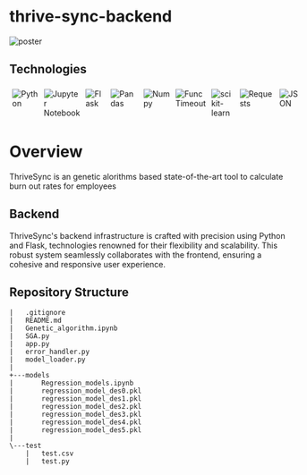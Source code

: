 # thrive-sync-backend
![poster](https://github.com/CM4601/thrive-sync-frontend/assets/93707378/45f34e9a-b81f-4542-b05f-c1efeddbb7bb)


## Technologies
<div style="display:flex; margin: auto;">

  <img style="margin:5px;" src="https://img.shields.io/static/v1?style=for-the-badge&message=Python&color=3776AB&logo=Python&logoColor=FFFFFF&label=" alt="Python">

  <img style="margin:5px;" src="https://img.shields.io/static/v1?style=for-the-badge&message=Jupyter+Notebook&color=F37626&logo=Jupyter&logoColor=FFFFFF&label=" alt="Jupyter Notebook">

  <img style="margin:5px;" src="https://img.shields.io/static/v1?style=for-the-badge&message=Flask&color=000000&logo=Flask&logoColor=FFFFFF&label=" alt="Flask">

  <img style="margin:5px;" src="https://img.shields.io/badge/Pandas-%23150458.svg?style=for-the-badge&logo=pandas&logoColor=white" alt="Pandas">

  <img style="margin:5px;" src="https://img.shields.io/badge/NumPy-%23013243.svg?style=for-the-badge&logo=numpy&logoColor=white" alt="Numpy">

  <img style="margin:5px;" src="https://img.shields.io/static/v1?style=for-the-badge&message=Func+Timeout&color=3775A9&logo=Func+Timeout&logoColor=FFFFFF&label=" alt="Func Timeout">

  <img style="margin:5px;" src="https://img.shields.io/badge/scikit--learn-%23F7931E.svg?style=for-the-badge&logo=scikit-learn&logoColor=white" alt="scikit-learn">

  <img style="margin:5px;" src="https://img.shields.io/static/v1?style=for-the-badge&message=Requests&color=009688&logo=Requests&logoColor=FFFFFF&label=" alt="Requests">

  <img style="margin:5px;" src="https://img.shields.io/static/v1?style=for-the-badge&message=JSON&color=000000&logo=json&logoColor=FFFFFF&label=" alt="JSON">

</div>

# Overview
ThriveSync is an genetic alorithms based state-of-the-art tool to calculate burn out rates for employees 

## Backend
ThriveSync's backend infrastructure is crafted with precision using Python and Flask, technologies renowned for their flexibility and scalability. This robust system seamlessly collaborates with the frontend, ensuring a cohesive and responsive user experience.

## Repository Structure
```
|   .gitignore
|   README.md
|   Genetic_algorithm.ipynb
|   SGA.py
|   app.py
|   error_handler.py
|   model_loader.py
|   
+---models
|       Regression_models.ipynb
|       regression_model_des0.pkl
|       regression_model_des1.pkl
|       regression_model_des2.pkl
|       regression_model_des3.pkl
|       regression_model_des4.pkl
|       regression_model_des5.pkl
|       
\---test
    |   test.csv
    |   test.py
```